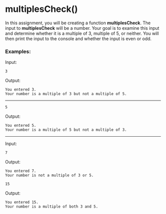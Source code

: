 # multiplesCheck()

In this assignment, you will be creating a function **multiplesCheck**.  The input to **multiplesCheck** will be a number.  Your goal is to examine this input and determine whether it is a multiple of 3, multiple of 5, or neither.  You will then print the input to the console and whether the input is even or odd.

### Examples:

Input: 

```
3
```

Output:
```
You entered 3.
Your number is a multiple of 3 but not a multiple of 5.
```
---

```
5
```

Output:
```
You entered 5.
Your number is a multiple of 5 but not a multiple of 3.
```
---

Input: 

```
7
```

Output:
```
You entered 7.
Your number is not a multiple of 3 or 5.
```

```
15
```

Output:
```
You entered 15.
Your number is a multiple of both 3 and 5.
```
